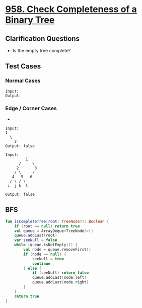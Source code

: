 # [958. Check Completeness of a Binary Tree](https://leetcode.com/problems/check-completeness-of-a-binary-tree/description/)

## Clarification Questions
* Is the empty tree complete?
 
## Test Cases
### Normal Cases
```
Input: 
Output: 
```
### Edge / Corner Cases
* 
```
Input: 
1
  \
    2
Output: false

Input: 
         1
      /     \
     2       3
    / \     /
   4   5   6
  / \ / \
 i  j k  l

Output: false
```

## BFS

```kotlin
fun isCompleteTree(root: TreeNode?): Boolean {
    if (root == null) return true
    val queue = ArrayDeque<TreeNode?>()
    queue.addLast(root)
    var seeNull = false
    while (queue.isNotEmpty()) {
        val node = queue.removeFirst()
        if (node == null) {
            seeNull = true
            continue
        } else {
            if (seeNull) return false
            queue.addLast(node.left)
            queue.addLast(node.right)
        }
    }
    return true
}
```